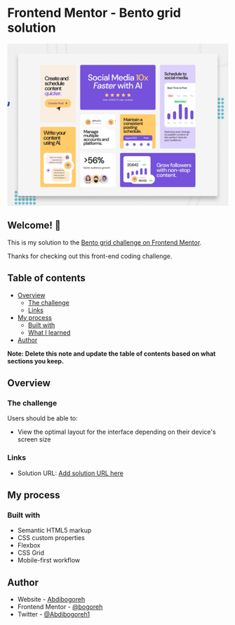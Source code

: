 # Frontend Mentor - Bento grid solution

![Design preview for the Bento grid coding challenge](./preview.jpg)

## Welcome! 👋

This is my solution to the [Bento grid challenge on Frontend Mentor](https://www.frontendmentor.io/challenges/bento-grid-RMydElrlOj).

Thanks for checking out this front-end coding challenge.

## Table of contents

- [Overview](#overview)
  - [The challenge](#the-challenge)
  - [Links](#links)
- [My process](#my-process)
  - [Built with](#built-with)
  - [What I learned](#what-i-learned)
- [Author](#author)

**Note: Delete this note and update the table of contents based on what sections you keep.**

## Overview

### The challenge

Users should be able to:

- View the optimal layout for the interface depending on their device's screen size

### Links

- Solution URL: [Add solution URL here](https://bento-grid20.netlify.app/)

## My process

### Built with

- Semantic HTML5 markup
- CSS custom properties
- Flexbox
- CSS Grid
- Mobile-first workflow

## Author

- Website - [Abdibogoreh](https://www.abdibogoreh.netlify.app)
- Frontend Mentor - [@bogoreh](https://www.frontendmentor.io/profile/bogoreh)
- Twitter - [@Abdibogoreh1](https://www.twitter.com/Abdibogoreh1)
